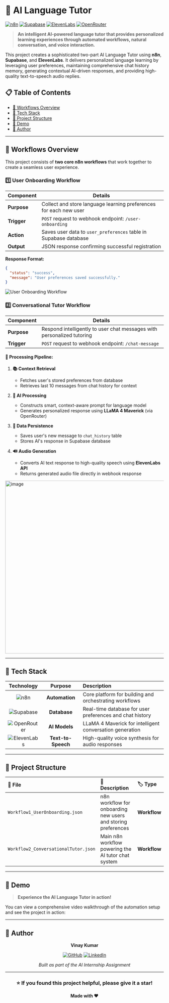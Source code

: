 # 🧠 AI Language Tutor

[![n8n](https://img.shields.io/badge/n8n-Automation-FF6B6B?style=for-the-badge&logo=n8n)](https://n8n.io/)
[![Supabase](https://img.shields.io/badge/Supabase-Database-3ECF8E?style=for-the-badge&logo=supabase)](https://supabase.com/)
[![ElevenLabs](https://img.shields.io/badge/ElevenLabs-TTS-9333EA?style=for-the-badge)](https://elevenlabs.io/)
[![OpenRouter](https://img.shields.io/badge/OpenRouter-AI%20Models-FF4081?style=for-the-badge)](https://openrouter.ai/)

> **An intelligent AI-powered language tutor that provides personalized learning experiences through automated workflows, natural conversation, and voice interaction.**

This project creates a sophisticated two-part AI Language Tutor using **n8n**, **Supabase**, and **ElevenLabs**. It delivers personalized language learning by leveraging user preferences, maintaining comprehensive chat history memory, generating contextual AI-driven responses, and providing high-quality text-to-speech audio replies.

## 📋 Table of Contents

- [🚀 Workflows Overview](#-workflows-overview)
- [🧩 Tech Stack](#-tech-stack)
- [🧰 Project Structure](#-project-structure)
- [🎥 Demo](#-demo)
- [👤 Author](#-author)

---

## 🚀 Workflows Overview
This project consists of **two core n8n workflows** that work together to create a seamless user experience.

### 1️⃣ User Onboarding Workflow

| Component | Details |
|-----------|---------|
| **Purpose** | Collect and store language learning preferences for each new user |
| **Trigger** | `POST` request to webhook endpoint: `/user-onboarding` |
| **Action** | Saves user data to `user_preferences` table in Supabase database |
| **Output** | JSON response confirming successful registration |

**Response Format:**
```json
{
  "status": "success",
  "message": "User preferences saved successfully."
}
```

![User Onboarding Workflow](https://github.com/user-attachments/assets/09152d1d-40ff-40fb-ad23-c04c45f35857)

### 2️⃣ Conversational Tutor Workflow

| Component | Details |
|-----------|---------|
| **Purpose** | Respond intelligently to user chat messages with personalized tutoring |
| **Trigger** | `POST` request to webhook endpoint: `/chat-message` |

#### 🔄 **Processing Pipeline:**

1. **📚 Context Retrieval**
   - Fetches user's stored preferences from database
   - Retrieves last 10 messages from chat history for context

2. **🤖 AI Processing**
   - Constructs smart, context-aware prompt for language model
   - Generates personalized response using **LLaMA 4 Maverick** (via OpenRouter)

3. **💾 Data Persistence**
   - Saves user's new message to `chat_history` table
   - Stores AI's response in Supabase database

4. **🔊 Audio Generation**
   - Converts AI text response to high-quality speech using **ElevenLabs API**
   - Returns generated audio file directly in webhook response

<img width="1583" height="547" alt="image" src="https://github.com/user-attachments/assets/332d58c8-29cc-4f44-9356-83f779cc6d4c" />

---

## 🧩 Tech Stack

<div align="center">

| Technology | Purpose | Description |
|:----------:|:-------:|:------------|
| ![n8n](https://img.shields.io/badge/n8n-FF6B6B?style=for-the-badge&logo=n8n&logoColor=white) | **Automation** | Core platform for building and orchestrating workflows |
| ![Supabase](https://img.shields.io/badge/Supabase-3ECF8E?style=for-the-badge&logo=supabase&logoColor=white) | **Database** | Real-time database for user preferences and chat history |
| ![OpenRouter](https://img.shields.io/badge/OpenRouter-FF4081?style=for-the-badge) | **AI Models** | LLaMA 4 Maverick for intelligent conversation generation |
| ![ElevenLabs](https://img.shields.io/badge/ElevenLabs-9333EA?style=for-the-badge) | **Text-to-Speech** | High-quality voice synthesis for audio responses |

</div>

---

## 🧰 Project Structure

| 📁 File | 📝 Description | 🏷️ Type |
|:---------|:---------------|:---------|
| `Workflow1_UserOnboarding.json` | n8n workflow for onboarding new users and storing preferences | **Workflow** |
| `Workflow2_ConversationalTutor.json` | Main n8n workflow powering the AI tutor chat system | **Workflow** |
---

## 🎥 Demo

> **Experience the AI Language Tutor in action!**

You can view a comprehensive video walkthrough of the automation setup and see the project in action:


---

## 👤 Author

<div align="center">

**Vinay Kumar**

[![GitHub](https://img.shields.io/badge/GitHub-100000?style=for-the-badge&logo=github&logoColor=white)](https://github.com/Vinay-kumar-code)
[![LinkedIn](https://img.shields.io/badge/LinkedIn-0077B5?style=for-the-badge&logo=linkedin&logoColor=white)](https://www.linkedin.com/in/vinay-kumar-balisetti)

*Built as part of the AI Internship Assignment*

</div>

---

<div align="center">

### ⭐ If you found this project helpful, please give it a star!

**Made with ❤️**

</div>
